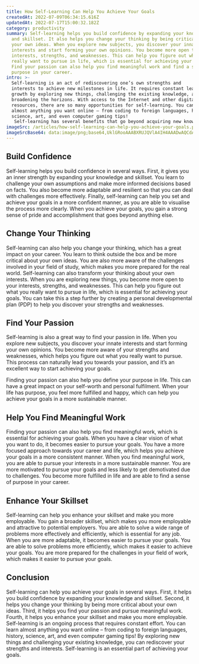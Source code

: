```yaml
---
title: How Self-Learning Can Help You Achieve Your Goals
createdAt: 2022-07-09T06:34:15.616Z
updatedAt: 2022-07-17T15:00:32.182Z
category: productivity
summary: Self-learning helps you build confidence by expanding your knowledge
  and skillset. It also helps you change your thinking by being critical about
  your own ideas. When you explore new subjects, you discover your innate
  interests and start forming your own opinions. You become more open to your
  interests, strengths, and weaknesses. This can help you figure out what you
  really want to pursue in life, which is essential for achieving your goals.
  Find your passion can also help you find meaningful work and find a sense of
  purpose in your career.
intro: >-
  Self-learning is an act of rediscovering one’s own strengths and
  interests to achieve new milestones in life. It requires constant learning and
  growth by exploring new things, challenging the existing knowledge, and
  broadening the horizons. With access to the Internet and other digital
  resources, there are so many opportunities for self-learning. You can learn
  almost anything you want online – from coding to foreign languages, history,
  science, art, and even computer gaming tips!
   Self-learning has several benefits that go beyond acquiring new knowledge or skills. It helps you gain clarity about your career goals and build a strong sense of self. It also makes you more adaptable in your personal and professional life so that you are able to deal with challenges confidently. Here is how self-learning can help you achieve your goals:
imageSrc: /articles/how-self-learning-can-help-you-achieve-your-goals.png
imageSrcBase64: data:image/png;base64,UklGRooAAABXRUJQVlA4IH4AAADwAQCdASoKAAoAAUAmJQBOgBuEN7eaSgAA4DSzcrssriDmH+mPDu6selurJ4agxy3Nu4fHDPJ4n4d+mGf3YTVYjlpfwrpaj4+57odiLJ2/XLa/PexfhALfq0LfCh3IhChZ43BC/9wBFIImffgJKwajmKYhtvGSwdESv2cgAAA=
---
```


## Build Confidence

Self-learning helps you build confidence in several ways. First, it gives you an inner strength by expanding your knowledge and skillset. You learn to challenge your own assumptions and make more informed decisions based on facts. You also become more adaptable and resilient so that you can deal with challenges more effectively. Finally, self-learning can help you set and achieve your goals in a more confident manner, as you are able to visualise the process more clearly. When you achieve your goals, you gain a strong sense of pride and accomplishment that goes beyond anything else.

## Change Your Thinking

Self-learning can also help you change your thinking, which has a great impact on your career. You learn to think outside the box and be more critical about your own ideas. You are also more aware of the challenges involved in your field of study, which makes you more prepared for the real world.
Self-learning can also transform your thinking about your own interests. When you are exploring new things, you become more open to your interests, strengths, and weaknesses. This can help you figure out what you really want to pursue in life, which is essential for achieving your goals. You can take this a step further by creating a personal developmental plan (PDP) to help you discover your strengths and weaknesses.

## Find Your Passion

Self-learning is also a great way to find your passion in life. When you explore new subjects, you discover your innate interests and start forming your own opinions. You become more aware of your strengths and weaknesses, which helps you figure out what you really want to pursue. This process can naturally lead you towards your passion, and it’s an excellent way to start achieving your goals.

Finding your passion can also help you define your purpose in life. This can have a great impact on your self-worth and personal fulfilment. When your life has purpose, you feel more fulfilled and happy, which can help you achieve your goals in a more sustainable manner.

## Help You Find Meaningful Work

Finding your passion can also help you find meaningful work, which is essential for achieving your goals. When you have a clear vision of what you want to do, it becomes easier to pursue your goals. You have a more focused approach towards your career and life, which helps you achieve your goals in a more consistent manner.
When you find meaningful work, you are able to pursue your interests in a more sustainable manner. You are more motivated to pursue your goals and less likely to get demotivated due to challenges. You become more fulfilled in life and are able to find a sense of purpose in your career.

## Enhance Your Skillset

Self-learning can help you enhance your skillset and make you more employable. You gain a broader skillset, which makes you more employable and attractive to potential employers. You are able to solve a wide range of problems more effectively and efficiently, which is essential for any job.
When you are more adaptable, it becomes easier to pursue your goals. You are able to solve problems more efficiently, which makes it easier to achieve your goals. You are more prepared for the challenges in your field of work, which makes it easier to pursue your goals.

## Conclusion

Self-learning can help you achieve your goals in several ways. First, it helps you build confidence by expanding your knowledge and skillset. Second, it helps you change your thinking by being more critical about your own ideas. Third, it helps you find your passion and pursue meaningful work. Fourth, it helps you enhance your skillset and make you more employable.
Self-learning is an ongoing process that requires constant effort. You can learn almost anything you want online – from coding to foreign languages, history, science, art, and even computer gaming tips! By exploring new things and challenging your existing knowledge, you can rediscover your strengths and interests. Self-learning is an essential part of achieving your goals.
